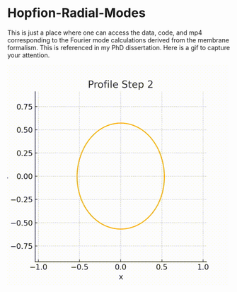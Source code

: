 # Hopfion-Radial-Modes

This is just a place where one can access the data, code, and mp4 corresponding to the Fourier mode calculations derived from the membrane formalism. This is referenced in my PhD dissertation. Here is a gif to capture your attention.

![Animation of r(theta)](r_theta.gif)
